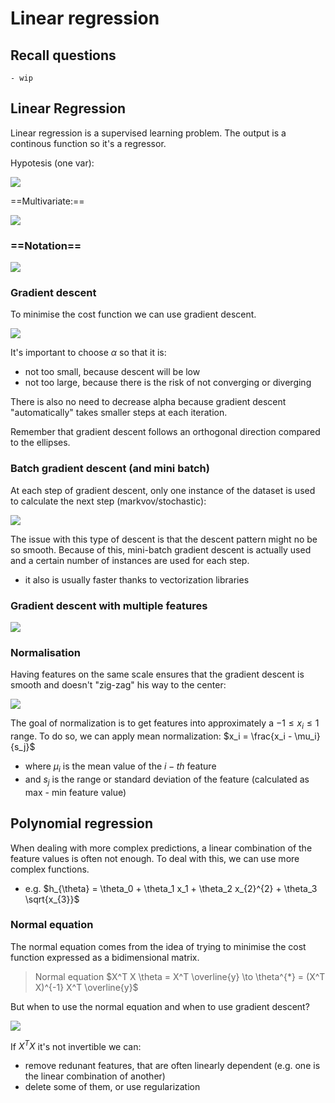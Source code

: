 # Linear regression

## Recall questions
    - wip

## Linear Regression

Linear regression is a supervised learning problem. The output is a continous function so it's a regressor.

Hypotesis (one var):

![](./static/FDS/hyp.png)

==Multivariate:==

![](./static/FDS/hyp2.png)

### ==Notation==

![](./static/FDS/regnotation.png)

### Gradient descent

To minimise the cost function we can use gradient descent.

![](./static/FDS/gd.png)

It's important to choose $\alpha$ so that it is:
- not too small, because descent will be low
- not too large, because there is the risk of not converging or diverging

There is also no need to decrease alpha because gradient descent "automatically" takes smaller steps at each iteration.

Remember that gradient descent follows an orthogonal direction compared to the ellipses.

### Batch gradient descent (and mini batch)

At each step of gradient descent, only one instance of the dataset is used to calculate the next step (markvov/stochastic):

![](./static/FDS/batchpseudo.png)

The issue with this type of descent is that the descent pattern might no be so smooth. Because of this, mini-batch gradient descent is actually used and a certain number of instances are used for each step.
- it also is usually faster thanks to vectorization libraries

### Gradient descent with multiple features

![](./static/FDS/gdmulti2.png)

### Normalisation

Having features on the same scale ensures that the gradient descent is smooth and doesn't "zig-zag" his way to the center:

![](./static/FDS/zigzag.png)

The goal of normalization is to get features into approximately a $-1 \leq x_i \leq 1$ range. To do so, we can apply mean normalization: $x_i = \frac{x_i - \mu_i}{s_j}$
- where $\mu_i$ is the mean value of the $i-th$ feature
- and $s_j$ is the range or standard deviation of the feature (calculated as max - min feature value)

## Polynomial regression

When dealing with more complex predictions, a linear combination of the feature values is often not enough. To deal with this, we can use more complex functions.
- e.g. $h_{\theta} = \theta_0 + \theta_1 x_1 + \theta_2 x_{2}^{2} + \theta_3 \sqrt{x_{3}}$

### Normal equation

The normal equation comes from the idea of trying to minimise the cost function expressed as a bidimensional matrix.

>Normal equation $X^T X \theta = X^T \overline{y} \to \theta^{*} = (X^T X)^{-1} X^T \overline{y}$

But when to use the normal equation and when to use gradient descent?

![](./static/FDS/gdvsne.png)

If $X^T X$ it's not invertible we can:
- remove redunant features, that are often linearly dependent (e.g. one is the linear combination of another)
- delete some of them, or use regularization